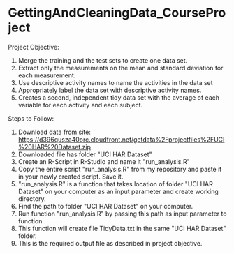 GettingAndCleaningData_CourseProject
====================================


Project Objective:

 1. Merge the training and the test sets to create one data set.
 2. Extract only the measurements on the mean and standard deviation for each measurement. 
 3. Use descriptive activity names to name the activities in the data set
 4. Appropriately label the data set with descriptive activity names. 
 5. Creates a second, independent tidy data set with the average of each variable for each activity and each subject. 

Steps to Follow:

 1. Download data from site: https://d396qusza40orc.cloudfront.net/getdata%2Fprojectfiles%2FUCI%20HAR%20Dataset.zip
 2. Downloaded file has folder "UCI HAR Dataset"
 3. Create an R-Script in R-Studio and name it "run_analysis.R"
 4. Copy the entire script "run_analysis.R" from my repository and paste it in your newly created script. Save it.
 5. "run_analysis.R" is a function that takes location of folder "UCI HAR Dataset" on your computer as an input parameter and     create working directory.
 6. Find the path to folder "UCI HAR Dataset" on your computer.
 7. Run function "run_analysis.R" by passing this path as input parameter to function.
 8. This function will create file TidyData.txt in the same "UCI HAR Dataset" folder.
 9. This is the required output file as described in project objective.
